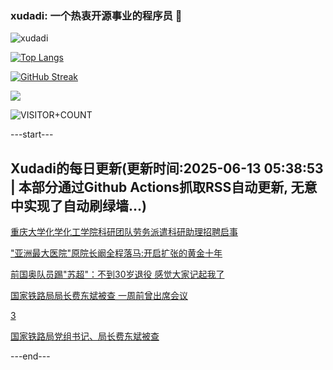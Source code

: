 ### xudadi: 一个热衷开源事业的程序员 👋

![xudadi](https://github-readme-stats-git-masterorgs-github-readme-stats-team.vercel.app/api?username=xudadi)

[![Top Langs](https://github-readme-stats.vercel.app/api/top-langs/?username=xudadi)](https://github.com/anuraghazra/github-readme-stats)

[![GitHub Streak](https://streak-stats.demolab.com?user=xudadi&locale=zh_Hans)](https://git.io/streak-stats)

![](https://raw.githubusercontent.com/xudadi/xudadi/main/assets/github-contribution-grid-snake.svg)

![VISITOR+COUNT](https://komarev.com/ghpvc/?username=xudadi&label=VISITOR+COUNT)


---start---

## Xudadi的每日更新(更新时间:2025-06-13 05:38:53 | 本部分通过Github Actions抓取RSS自动更新, 无意中实现了自动刷绿墙...)

[重庆大学化学化工学院科研团队劳务派遣科研助理招聘启事](https://www.gongkaoleida.com/article/2448863)

["亚洲最大医院"原院长阚全程落马:开启扩张的黄金十年](https://m.163.com/news/article/K1S4A8HF0514BE2Q.html)

[前国奥队员踢"苏超"：不到30岁退役 感觉大家记起我了](https://m.163.com/news/article/K1SLJIDN051492T3.html)

[国家铁路局局长费东斌被查 一周前曾出席会议](https://m.163.com/news/article/K1SGPAS8051482MP.html)

[3](https://m.163.com/touch/news/sub/domestic)

[国家铁路局党组书记、局长费东斌被查](https://m.163.com/news/article/K1SDQ74A000189PS.html)

---end---
